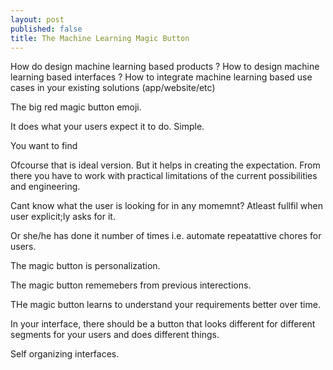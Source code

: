 ```yaml
---
layout: post
published: false
title: The Machine Learning Magic Button
---
```


How do design machine learning based products ?
How to design machine learning based interfaces ?
How to integrate machine learning based use cases in your existing solutions (app/website/etc)

The big red magic button emoji.

It does what your users expect it to do. Simple. 

You want to find 

Ofcourse that is ideal version.
But it helps in creating the expectation. 
From there you have to work with practical limitations of the current possibilities and engineering. 

Cant know what the user is looking for in any momemnt? Atleast fullfil when user explicit;ly asks for it.

Or she/he has done it number of times i.e. automate repeatattive chores for users.

The magic button is personalization.

The magic button rememebers from previous interections.

THe magic button learns to understand your requirements better over time.

In your interface, there should be a button that looks different for different segments for your users and does different things. 

Self organizing interfaces. 